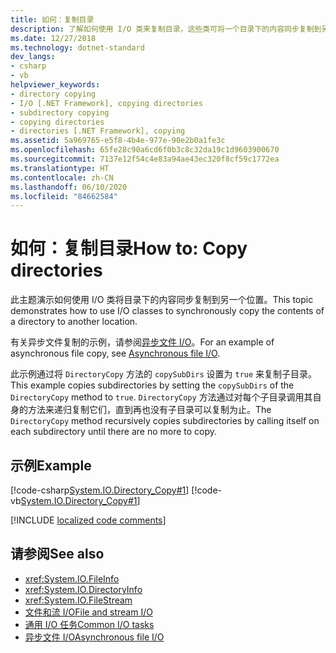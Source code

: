 ```yaml
---
title: 如何：复制目录
description: 了解如何使用 I/O 类来复制目录，这些类可将一个目录下的内容同步复制到另一个位置。
ms.date: 12/27/2018
ms.technology: dotnet-standard
dev_langs:
- csharp
- vb
helpviewer_keywords:
- directory copying
- I/O [.NET Framework], copying directories
- subdirectory copying
- copying directories
- directories [.NET Framework], copying
ms.assetid: 5a969765-e5f8-4b4e-977e-90e2b0a1fe3c
ms.openlocfilehash: 65fe28c90a6cd6f0b3c8c32da19c1d9603900670
ms.sourcegitcommit: 7137e12f54c4e83a94ae43ec320f8cf59c1772ea
ms.translationtype: HT
ms.contentlocale: zh-CN
ms.lasthandoff: 06/10/2020
ms.locfileid: "84662584"
---
```

# <a name="how-to-copy-directories"></a><span data-ttu-id="654f0-103">如何：复制目录</span><span class="sxs-lookup"><span data-stu-id="654f0-103">How to: Copy directories</span></span>
<span data-ttu-id="654f0-104">此主题演示如何使用 I/O 类将目录下的内容同步复制到另一个位置。</span><span class="sxs-lookup"><span data-stu-id="654f0-104">This topic demonstrates how to use I/O classes to synchronously copy the contents of a directory to another location.</span></span>

<span data-ttu-id="654f0-105">有关异步文件复制的示例，请参阅[异步文件 I/O](asynchronous-file-i-o.md)。</span><span class="sxs-lookup"><span data-stu-id="654f0-105">For an example of asynchronous file copy, see [Asynchronous file I/O](asynchronous-file-i-o.md).</span></span>

<span data-ttu-id="654f0-106">此示例通过将 `DirectoryCopy` 方法的 `copySubDirs` 设置为 `true` 来复制子目录。</span><span class="sxs-lookup"><span data-stu-id="654f0-106">This example copies subdirectories by setting the `copySubDirs` of the `DirectoryCopy` method to `true`.</span></span> <span data-ttu-id="654f0-107">`DirectoryCopy` 方法通过对每个子目录调用其自身的方法来递归复制它们，直到再也没有子目录可以复制为止。</span><span class="sxs-lookup"><span data-stu-id="654f0-107">The `DirectoryCopy` method recursively copies subdirectories by calling itself on each subdirectory until there are no more to copy.</span></span>  
  
## <a name="example"></a><span data-ttu-id="654f0-108">示例</span><span class="sxs-lookup"><span data-stu-id="654f0-108">Example</span></span>  
 [!code-csharp[System.IO.Directory_Copy#1](../../../samples/snippets/csharp/VS_Snippets_CLR_System/system.IO.Directory_Copy/cs/program.cs#1)]
 [!code-vb[System.IO.Directory_Copy#1](../../../samples/snippets/visualbasic/VS_Snippets_CLR_System/system.IO.Directory_Copy/vb/Program.vb#1)]  
  
[!INCLUDE [localized code comments](../../../includes/code-comments-loc.md)]

## <a name="see-also"></a><span data-ttu-id="654f0-109">请参阅</span><span class="sxs-lookup"><span data-stu-id="654f0-109">See also</span></span>

- <xref:System.IO.FileInfo>
- <xref:System.IO.DirectoryInfo>
- <xref:System.IO.FileStream>
- [<span data-ttu-id="654f0-110">文件和流 I/O</span><span class="sxs-lookup"><span data-stu-id="654f0-110">File and stream I/O</span></span>](index.md)
- [<span data-ttu-id="654f0-111">通用 I/O 任务</span><span class="sxs-lookup"><span data-stu-id="654f0-111">Common I/O tasks</span></span>](common-i-o-tasks.md)
- [<span data-ttu-id="654f0-112">异步文件 I/O</span><span class="sxs-lookup"><span data-stu-id="654f0-112">Asynchronous file I/O</span></span>](asynchronous-file-i-o.md)

